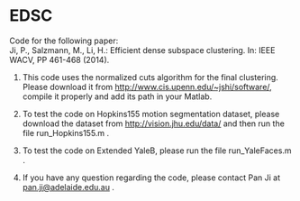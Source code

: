# EDSC
Code for the following paper:  
Ji, P., Salzmann, M., Li, H.: Efficient dense subspace clustering. In:  IEEE WACV, PP 461-468 (2014).

1. This code uses the normalized cuts algorithm for the final clustering. Please download it from http://www.cis.upenn.edu/~jshi/software/, compile it properly and add its path in your Matlab.

2. To test the code on Hopkins155 motion segmentation dataset, please download the dataset from http://vision.jhu.edu/data/ and then run the file run_Hopkins155.m .

3. To test the code on Extended YaleB, please run the file run_YaleFaces.m .

4. If you have any question regarding the code, please contact Pan Ji at pan.ji@adelaide.edu.au .
